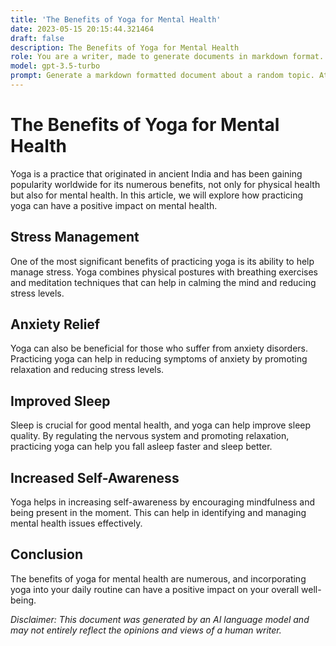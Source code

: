```yaml
---
title: 'The Benefits of Yoga for Mental Health'
date: 2023-05-15 20:15:44.321464
draft: false
description: The Benefits of Yoga for Mental Health
role: You are a writer, made to generate documents in markdown format. It is very important that all of the documents you generate are in valid markdown format.
model: gpt-3.5-turbo
prompt: Generate a markdown formatted document about a random topic. At the bottom, include a disclaimer explaining that the document was generated by you. The first line of the document should be the title. Make sure that the entire document is in proper markdown format, using a mix of various tags to make the document visually appealing.
---
```


# The Benefits of Yoga for Mental Health

Yoga is a practice that originated in ancient India and has been gaining popularity worldwide for its numerous benefits, not only for physical health but also for mental health. In this article, we will explore how practicing yoga can have a positive impact on mental health.

## Stress Management

One of the most significant benefits of practicing yoga is its ability to help manage stress. Yoga combines physical postures with breathing exercises and meditation techniques that can help in calming the mind and reducing stress levels.

## Anxiety Relief

Yoga can also be beneficial for those who suffer from anxiety disorders. Practicing yoga can help in reducing symptoms of anxiety by promoting relaxation and reducing stress levels.

## Improved Sleep

Sleep is crucial for good mental health, and yoga can help improve sleep quality. By regulating the nervous system and promoting relaxation, practicing yoga can help you fall asleep faster and sleep better.

## Increased Self-Awareness

Yoga helps in increasing self-awareness by encouraging mindfulness and being present in the moment. This can help in identifying and managing mental health issues effectively.

## Conclusion

The benefits of yoga for mental health are numerous, and incorporating yoga into your daily routine can have a positive impact on your overall well-being.

*Disclaimer: This document was generated by an AI language model and may not entirely reflect the opinions and views of a human writer.*